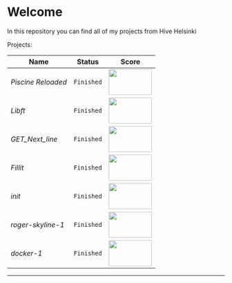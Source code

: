 # Welcome
In this repository you can find all of my projects from Hive Helsinki

Projects:

Name | Status | Score
---|---|---
*Piscine Reloaded* | `Finished` | <image src="images/Piscine_Reloaded.png" width = 100 height = 60 >
*Libft* | `Finished` | <image src="images/Libft.png" width = 100 height = 60 >
*GET_Next_line* | `Finished` | <image src="images/Get_Next_line.png" width = 100 height = 60 >
*Fillit* | `Finished` | <image src="images/Fillit.png" width = 100 height = 60 >
*init* | `Finished` | <image src="images/init.png" width = 100 height = 60 >
*roger-skyline-1* | `Finished` | <image src="images/roger-skyline-1.png" width = 100 height = 60 >
*docker-1* | `Finished` | <image src="images/docker-1.png" width = 100 height = 60 >
___